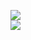 [![](https://img.shields.io/badge/Made%20With-Github%20Spray-lightgrey.svg?style=for-the-badge&logo=github)](https://github.com/Annihil/github-spray#11625)  
[![](https://i.imgur.com/2DrTn0Z.gif)](https://github.com/Annihil/github-spray)